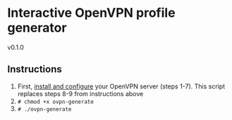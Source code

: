Interactive OpenVPN profile generator
========================

v0.1.0

## Instructions

1. First, [install and configure](https://www.digitalocean.com/community/tutorials/how-to-set-up-an-openvpn-server-on-debian-8) your OpenVPN server (steps 1-7). This script replaces steps 8-9 from instructions above
2. ```# chmod +x ovpn-generate```
3. ```# ./ovpn-generate```

